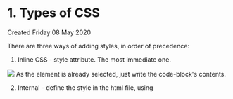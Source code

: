 # 1. Types of CSS
Created Friday 08 May 2020

There are three ways of adding styles, in order of precedence:

1. Inline CSS - style attribute. The most immediate one.

![](1_Types_of_CSS-image-1.png)
As the element is already selected, just write the code-block's contents.

2. Internal - define the style in the html file, using <style> tag in the head. Contents have selectors.

![](1_Types_of_CSS-image-2.png)

### The 3rd way, the most widely used - External CSS

* use a link tag. And as css is not an input, use href. It takes no input, so it is a closed tag.	

	<link rel="stylesheet" type="text/css" href="style.css" >

![](1_Types_of_CSS-image-3.png)

* The CSS file contents are nothing but the content of the **style **tag.
* Each HTML file can have it's own styles.
* If we need multiple htmls to have the same style, we just link it to the same css.


Q) Why have a <style> sheet if we can add style to HTML:
A) There are many reasons for this:

1. Seperation of concerns, very very important in CS.
2. Multiple people might be working on the html. Integration will be quite difficult.
3. Reduces duplicacy.
4. Lets us get css files which are not saved on the server, or out computer. Like googlefonts etc. Which may be changing.


*****


* Internal and external styles are line order dependent.#main>p:nth-child(35)


